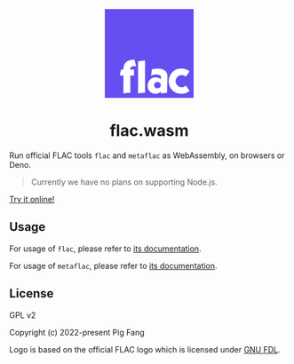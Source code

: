 <div align="center"><img src="./demo/assets/logo.svg" width="160"></div>
<h1 align="center">flac.wasm</h1>

Run official FLAC tools `flac` and `metaflac` as WebAssembly, on browsers or Deno.

> Currently we have no plans on supporting Node.js.

[Try it online!](https://flac.vercel.app)

## Usage

For usage of `flac`, please refer to [its documentation](./wasm/flac/README.md).

For usage of `metaflac`, please refer to [its documentation](./wasm/metaflac/README.md).

## License

GPL v2

Copyright (c) 2022-present Pig Fang

Logo is based on the official FLAC logo which is licensed under [GNU FDL](https://github.com/xiph/flac/blob/master/COPYING.FDL).
